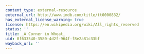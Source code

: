 ```yaml
---
content_type: external-resource
external_url: http://www.imdb.com/title/tt0000832/
has_external_license_warning: true
license: https://en.wikipedia.org/wiki/All_rights_reserved
status: ''
title: _A Corner in Wheat_
uid: 0f633540-3580-4d2f-964f-f8e2a81c33bf
wayback_url: ''
---
```

